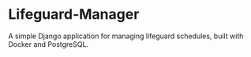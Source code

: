 # Lifeguard-Manager
A simple Django application for managing lifeguard schedules, built with Docker and PostgreSQL.
